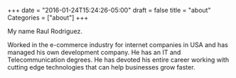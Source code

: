 +++
date = "2016-01-24T15:24:26-05:00"
draft = false
title = "about"
Categories = ["about"]
+++

My name Raul Rodriguez.

Worked in the e-commerce industry for internet companies in USA and has managed his own development company. He has an IT and Telecommunication degrees. He has devoted his entire career working with cutting edge technologies that can help businesses grow faster.
